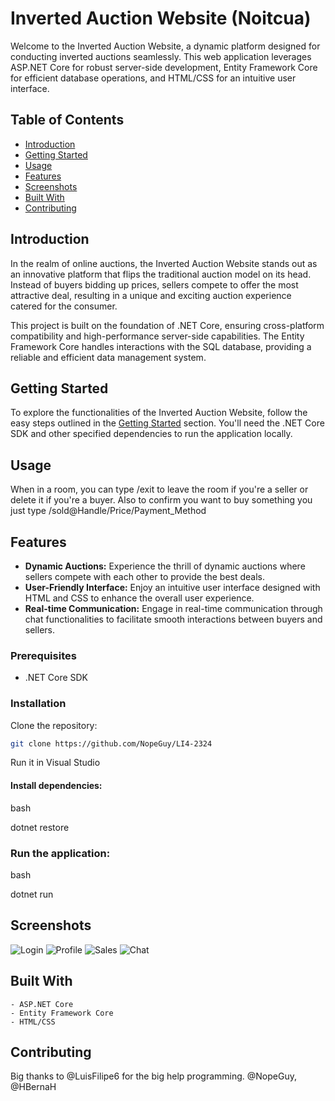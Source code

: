 # Inverted Auction Website (Noitcua)

Welcome to the Inverted Auction Website, a dynamic platform designed for conducting inverted auctions seamlessly. This web application leverages ASP.NET Core for robust server-side development, Entity Framework Core for efficient database operations, and HTML/CSS for an intuitive user interface.

## Table of Contents

- [Introduction](#introduction)
- [Getting Started](#getting-started)
- [Usage](#usage)
- [Features](#features)
- [Screenshots](#screenshots)
- [Built With](#built-with)
- [Contributing](#contributing)


## Introduction

In the realm of online auctions, the Inverted Auction Website stands out as an innovative platform that flips the traditional auction model on its head. Instead of buyers bidding up prices, sellers compete to offer the most attractive deal, resulting in a unique and exciting auction experience catered for the consumer.

This project is built on the foundation of .NET Core, ensuring cross-platform compatibility and high-performance server-side capabilities. The Entity Framework Core handles interactions with the SQL database, providing a reliable and efficient data management system.

## Getting Started

To explore the functionalities of the Inverted Auction Website, follow the easy steps outlined in the [Getting Started](#getting-started) section. You'll need the .NET Core SDK and other specified dependencies to run the application locally.

## Usage

When in a room, you can type /exit to leave the room if you're a seller or delete it if you're a buyer. Also to confirm you want to buy something you just type /sold@Handle/Price/Payment_Method

## Features

- **Dynamic Auctions:** Experience the thrill of dynamic auctions where sellers compete with each other to provide the best deals.
- **User-Friendly Interface:** Enjoy an intuitive user interface designed with HTML and CSS to enhance the overall user experience.
- **Real-time Communication:** Engage in real-time communication through chat functionalities to facilitate smooth interactions between buyers and sellers.

### Prerequisites

- .NET Core SDK
### Installation

Clone the repository:

```bash
git clone https://github.com/NopeGuy/LI4-2324
```
Run it in Visual Studio

#### Install dependencies:

bash

dotnet restore

### Run the application:

bash

dotnet run

## Screenshots

![Login](https://i.imgur.com/fx3KLAR.png)
![Profile](https://imgur.com/ONl9akF)
![Sales](https://i.imgur.com/3j96wgX.png)
![Chat](https://imgur.com/b6YdlZb)



## Built With

    - ASP.NET Core
    - Entity Framework Core
    - HTML/CSS

## Contributing
Big thanks to @LuisFilipe6 for the big help programming.
@NopeGuy, @HBernaH
